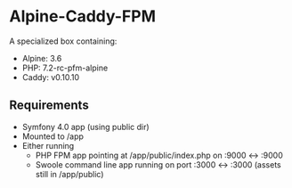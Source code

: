 # Alpine-Caddy-FPM

A specialized box containing:

* Alpine: 3.6
* PHP:    7.2-rc-pfm-alpine
* Caddy:  v0.10.10


## Requirements

* Symfony 4.0 app (using public dir)
* Mounted to /app
* Either running 
    * PHP FPM app pointing at /app/public/index.php on :9000 <-> :9000
    * Swoole command line app running on port :3000 <-> :3000 (assets still in /app/public)
    
